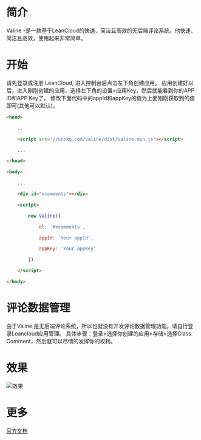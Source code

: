 # 简介
Valine -是一款基于LeanCloud的快速、简洁且高效的无后端评论系统。他快速、简洁且高效，使用起来非常简单。
# 开始
请先登录或注册 LeanCloud, 进入控制台后点击左下角创建应用。
应用创建好以后，进入刚刚创建的应用，选择左下角的设置>应用Key，然后就能看到你的APP ID和APP Key了。
修改下面代码中的appId和appKey的值为上面刚刚获取到的值即可(其他可以默认)。
```html
<head>

    ..

    <script src='//unpkg.com/valine/dist/Valine.min.js'></script>

    ...

</head>

<body>

    ...

    <div id="vcomments"></div>

    <script>

        new Valine({

            el: '#vcomments',

            appId: 'Your appId',

            appKey: 'Your appKey'

        })

    </script>

</body>
```
# 评论数据管理
由于Valine 是无后端评论系统，所以也就没有开发评论数据管理功能。请自行登录Leancloud应用管理。
具体步骤：登录>选择你创建的应用>存储>选择Class Comment，然后就可以尽情的发挥你的权利。
# 效果
![效果][1]
# 更多
[官方文档](https://valine.js.org/)


  [1]: https://img2022.cnblogs.com/blog/2974308/202211/2974308-20221116235528455-1331731776.jpg